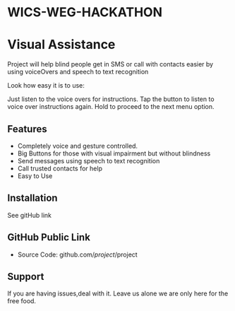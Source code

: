 # WICS-WEG-HACKATHON
Visual Assistance
========

Project will help blind people get in SMS or call with contacts easier
by using voiceOvers and speech to text recognition

Look how easy it is to use:

Just listen to the voice overs for instructions.
Tap the button to listen to voice over instructions again.
Hold to proceed to the next menu option.

Features
--------

- Completely voice and gesture controlled.
- Big Buttons for those with visual impairment but without blindness
- Send messages using speech to text recognition
- Call trusted contacts for help
- Easy to Use

Installation
------------
See gitHub link

GitHub Public Link
----------

- Source Code: github.com/$project/$project

Support
-------

If you are having issues,deal with it. Leave us alone we are only here for the free food.
